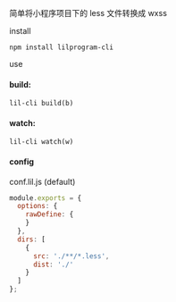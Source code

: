 简单将小程序项目下的 less 文件转换成 wxss

install

```
npm install lilprogram-cli
```

use

#### build:

```
lil-cli build(b)
```

#### watch:

```
lil-cli watch(w)
```

#### config

conf.lil.js (default)

```js
module.exports = {
  options: {
    rawDefine: {
    }
  },
  dirs: [
    {
      src: './**/*.less',
      dist: './'
    }
  ]
};
```
